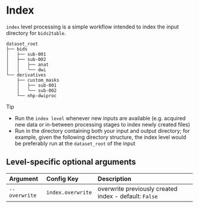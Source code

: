 # Index

`index` level processing is a simple workflow intended to index the input directory for
`bids2table`.


    dataset_root
    ├── bids
    │   ├── sub-001
    │   ├── sub-002
    │   │   ├── anat
    │   │   └── dwi
    └── derivatives
        ├── custom_masks
        │   ├── sub-001
        │   └── sub-002
        └── nhp-dwiproc

> [!TIP]
> * Run the `index level` whenever  new inputs are available (e.g. acquired new data or in-between
> processing stages to index newly created files)
> * Run in the directory containing both your input and output directory; for example,
> given the following directory structure, the index level would be preferably run at the
> `dataset_root` of the input

## Level-specific optional arguments
| Argument | Config Key | Description |
| :- | :- | :- |
| `--overwrite` | `index.overwrite` | overwrite previously created index - default: `False` |
